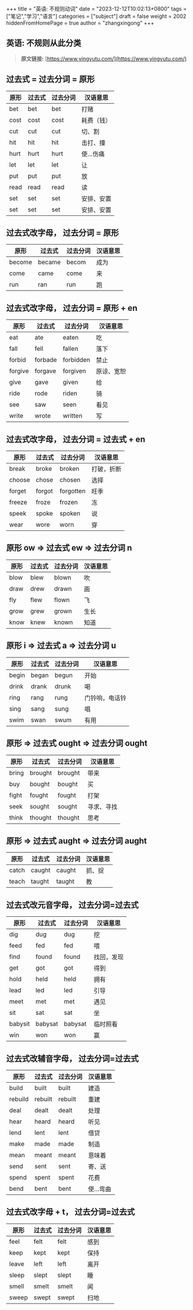 +++
title = "英语: 不规则动词"
date = "2023-12-12T10:02:13+0800"
tags = ["笔记","学习","语言"]
categories = ["subject"]
draft = false
weight = 2002
hiddenFromHomePage = true
author = "zhangxingong"
+++


## 英语: 不规则从此分类

> **原文链接:** [https://www.yingyutu.com/](https://www.yingyutu.com/)

## 过去式 = 过去分词 = 原形

| 原形 | 过去式 | 过去分词 | 汉语意思 |
| --- | --- | --- | --- |
| bet | bet | bet | 打赌 |
| cost | cost | cost | 耗费（钱） |
| cut | cut | cut | 切、割 |
| hit | hit | hit | 击打、撞 |
| hurt | hurt | hurt | 使…伤痛 |
| let | let | let | 让 |
| put | put | put | 放 |
| read | read | read | 读 |
| set | set | set | 安排、安置 |
| set | set | set | 安排、安置 |

## 过去式改字母， 过去分词 = 原形

| 原形 | 过去式 | 过去分词 | 汉语意思 |
| --- | --- | --- | --- |
| become | became | becom | 成为 |
| come | came | come | 来 |
| run | ran | run | 跑 |

## 过去式改字母， 过去分词 = 原形 + en

| 原形 | 过去式 | 过去分词 | 汉语意思 |
| --- | --- | --- | --- |
| eat | ate | eaten | 吃 |
| fall | fell | fallen | 落下 |
| forbid | forbade | forbidden | 禁止 |
| forgive | forgave | forgiven | 原谅、宽恕 |
| give | gave | given | 给 |
| ride | rode | riden | 骑 |
| see | saw | seen | 看见 |
| write | wrote | written | 写 |

## 过去式改字母， 过去分词 = 过去式 + en

| 原形 | 过去式 | 过去分词 | 汉语意思 |
| --- | --- | --- | --- |
| break | broke | broken | 打破，折断 |
| choose | chose | chosen | 选择 |
| forget | forgot | forgotten | 旺季 |
| freeze | froze | frozen | 冻 |
| speek | spoke | spoken | 说 |
| wear | wore | worn | 穿 |

## 原形 ow => 过去式 ew => 过去分词 n

| 原形 | 过去式 | 过去分词 | 汉语意思 |
| --- | --- | --- | --- |
| blow | blew | blown | 吹 |
| draw | drew | drawn | 画 |
| fly | flew | flown | 飞 |
| grow | grew | grown | 生长 |
| know | knew | known | 知道 |

## 原形 i => 过去式 a => 过去分词 u

| 原形 | 过去式 | 过去分词 | 汉语意思 |
| --- | --- | --- | --- |
| begin | began | begun | 开始 |
| drink | drank | drunk | 喝 |
| ring | rang | rung | 门铃响，电话铃 |
| sing | sang | sung | 唱 |
| swim | swan | swum | 有用 |

## 原形 => 过去式 ought => 过去分词 ought

| 原形 | 过去式 | 过去分词 | 汉语意思 |
| --- | --- | --- | --- |
| bring | brought | brought | 带来 |
| buy | bought | bought | 买 |
| fight | fought | fought | 打架 |
| seek | sought | sought | 寻求、寻找 |
| think | thought | thought | 思考 |

## 原形 => 过去式 aught => 过去分词 aught

| 原形 | 过去式 | 过去分词 | 汉语意思 |
| --- | --- | --- | --- |
| catch | caught | caught | 抓、捉 |
| teach | taught | taught | 教 |

## 过去式改元音字母， 过去分词=过去式

| 原形 | 过去式 | 过去分词 | 汉语意思 |
| --- | --- | --- | --- |
| dig | dug | dug | 挖 |
| feed | fed | fed | 喂 |
| find | found | found | 找回，发现 |
| get | got | got | 得到 |
| hold | held | held | 拥有 |
| lead | led | led | 引导 |
| meet | met | met | 遇见 |
| sit | sat | sat | 坐 |
| babysit | babysat | babysat | 临时照看 |
| win | won | won | 赢 |

## 过去式改辅音字母， 过去分词=过去式

| 原形 | 过去式 | 过去分词 | 汉语意思 |
| --- | --- | --- | --- |
| build | built | built | 建造 |
| rebuild | rebuilt | rebuilt | 重建 |
| deal | dealt | dealt | 处理 |
| hear | heard | heard | 听见 |
| lend | lent | lent | 借贷 |
| make | made | made | 制造 |
| mean | meant | meant | 意味着 |
| send | sent | sent | 寄、送 |
| spend | spent | spent | 花费 |
| bend | bent | bent | 使…弯曲 |

## 过去式改字母 + t， 过去分词=过去式

| 原形 | 过去式 | 过去分词 | 汉语意思 |
| --- | --- | --- | --- |
| feel | felt | felt | 感到 |
| keep | kept | kept | 保持 |
| leave | left | left | 离开 |
| sleep | slept | slept | 睡 |
| smell | smelt | smelt | 闻 |
| sweep | swept | swept | 扫地 |
